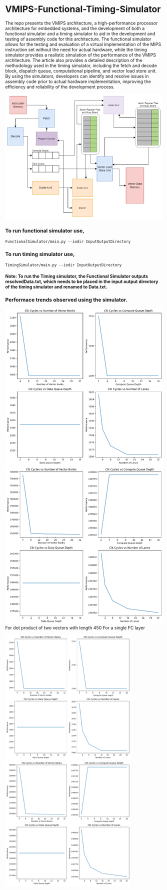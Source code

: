 # VMIPS-Functional-Timing-Simulator
The repo presents the VMIPS architecture, a high-performance processor architecture for embedded systems, and the development of both a functional simulator and a timing simulator to aid in the development and testing of assembly code for this architecture. The functional simulator allows for the testing and evaluation of a virtual implementation of the MIPS instruction set without the need for actual hardware, while the timing simulator provides a realistic simulation of the performance of the VMIPS architecture. The article also provides a detailed description of the methodology used in the timing simulator, including the fetch and decode block, dispatch queue, computational pipeline, and vector load store unit. By using the simulators, developers can identify and resolve issues in assembly code prior to actual hardware implementation, improving the efficiency and reliability of the development process.

![alt text](Results/VMIPS_Architecture.png)

### To run functional simulator use,
```
FunctionalSimulator/main.py --iodir InputOutputDirectory
```


### To run timing simulator use,
```
TimingSimulator/main.py --iodir InputOutputDirectory
```

#### Note: To run the Timing simulator, the Functional Simulator outputs resolvedData.txt, which needs to be placed in the input output directory of the timing simulator and renamed to Data.txt.

### Performace trends observed using the simulator.
![alt text](TimingSimulator/IODir1/Plots/dotPdt.png) ![alt text](TimingSimulator/IODir1/Plots/fcLayer.png)
For dot product of two vectors with length 450  For a single FC layer

<img src="TimingSimulator/IODir1/Plots/dotPdt.png" width="400"/> <img src="TimingSimulator/IODir1/Plots/fcLayer.png" width="400"/>
